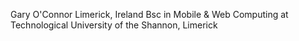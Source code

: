 Gary O'Connor
Limerick, Ireland
Bsc in Mobile & Web Computing at Technological University of the Shannon, Limerick



